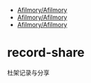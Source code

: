 - [Afilmory/Afilmory](https://github.com/Afilmory/Afilmory)
- [Afilmory/Afilmory](https://github.com/Afilmory/Afilmory)
- [Afilmory/Afilmory](https://github.com/Afilmory/Afilmory)

# record-share
杜架记录与分享
